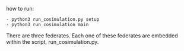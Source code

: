 how to run:
```
- python3 run_cosimulation.py setup
- python3 run_cosimulation main
```

There are three federates. Each one of these federates are embedded within the script, run\_cosimulation.py.
